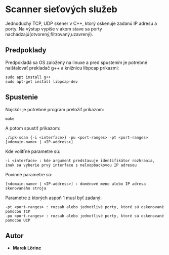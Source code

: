 # Scanner sieťových služeb

Jednoduchý TCP, UDP skener v C++, ktorý oskenuje zadanú IP adresu a porty. Na výstup vypíše v akom stave sa porty nachádzajú(otvorený,filtrovaný,uzavrený).


## Predpoklady

Predpokladá sa OS založený na linuxe a pred spustením je potrebné naištalovať prekladač g++ a knižnicu libpcap príkazmi:

```
sudo apt install g++
sudo apt-get install libpcap-dev
```

## Spustenie 

Najskôr je potrebné program preložiť príkazom:

```
make
```

A potom spustiť príkazom:

```
./ipk-scan {-i <interface>} -pu <port-ranges> -pt <port-ranges> [<domain-name> | <IP-address>]
```

Kde volitľné parametre sú:
```
-i <interface> : kde argument predstavuje identifikátor rozhrania, inak sa vyberie prvý interface s neloopbackovou IP adresou
```
Povinné parametre sú:
```
[<domain-name> | <IP-address>] : doménové meno alebo IP adresa skenovaného stroja
```
Parametre z ktorých aspoň 1 musí byť zadaný:
```
-pt <port-ranges> : rozsah alebo jednotlivé porty, ktoré sú oskenované pomocou TCP
-pu <port-ranges> : rozsah alebo jednotlivé porty, ktoré sú oskenované pomocou UCP
```


## Autor

* **Marek Lörinc** 
